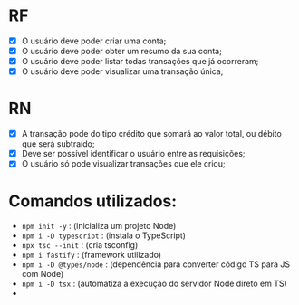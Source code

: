 # RF

- [x] O usuário deve poder criar uma conta;
- [x] O usuário deve poder obter um resumo da sua conta;
- [x] O usuário deve poder listar todas transações que já ocorreram;
- [x] O usuário deve poder visualizar uma transação única;

# RN

- [x] A transação pode do tipo crédito que somará ao valor total, ou débito que será subtraído;
- [x] Deve ser possível identificar o usuário entre as requisições;
- [x] O usuário só pode visualizar transações que ele criou;

# Comandos utilizados:

- ``npm init -y``                 : (inicializa um projeto Node)
- ``npm i -D typescript``         : (instala o TypeScript)
- ``npx tsc --init``              : (cria tsconfig)
- ``npm i fastify``               : (framework utilizado)
- ``npm i -D @types/node``  : (dependência para converter código TS para JS com Node)
- ``npm i -D tsx``          : (automatiza a execução do servidor Node direto em TS)
- 
